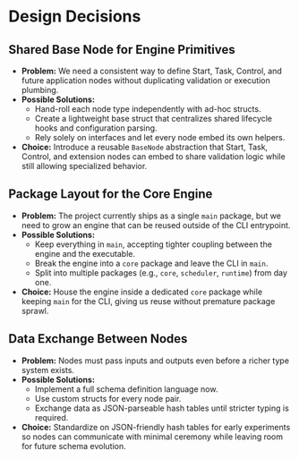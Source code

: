 # Design Decisions

## Shared Base Node for Engine Primitives
- **Problem:** We need a consistent way to define Start, Task, Control, and future application nodes without duplicating validation or execution plumbing.
- **Possible Solutions:**
  - Hand-roll each node type independently with ad-hoc structs.
  - Create a lightweight base struct that centralizes shared lifecycle hooks and configuration parsing.
  - Rely solely on interfaces and let every node embed its own helpers.
- **Choice:** Introduce a reusable `BaseNode` abstraction that Start, Task, Control, and extension nodes can embed to share validation logic while still allowing specialized behavior.

## Package Layout for the Core Engine
- **Problem:** The project currently ships as a single `main` package, but we need to grow an engine that can be reused outside of the CLI entrypoint.
- **Possible Solutions:**
  - Keep everything in `main`, accepting tighter coupling between the engine and the executable.
  - Break the engine into a `core` package and leave the CLI in `main`.
  - Split into multiple packages (e.g., `core`, `scheduler`, `runtime`) from day one.
- **Choice:** House the engine inside a dedicated `core` package while keeping `main` for the CLI, giving us reuse without premature package sprawl.

## Data Exchange Between Nodes
- **Problem:** Nodes must pass inputs and outputs even before a richer type system exists.
- **Possible Solutions:**
  - Implement a full schema definition language now.
  - Use custom structs for every node pair.
  - Exchange data as JSON-parseable hash tables until stricter typing is required.
- **Choice:** Standardize on JSON-friendly hash tables for early experiments so nodes can communicate with minimal ceremony while leaving room for future schema evolution.
